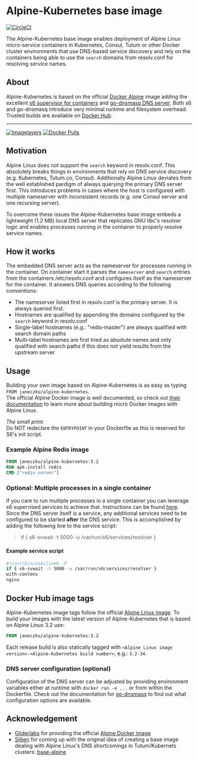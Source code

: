 
# Alpine-Kubernetes base image

[![CircleCI](https://img.shields.io/circleci/project/janeczku/docker-alpine-kubernetes.svg?style=flat-square)](https://circleci.com/gh/janeczku/docker-alpine-kubernetes)

The Alpine-Kubernetes base image enables deployment of Alpine Linux micro-service containers in Kubernetes, Consul, Tutum or other Docker cluster environments that use DNS-based service discovery and rely on the containers being able to use the `search` domains from resolv.conf for resolving service names.

## About

Alpine-Kubernetes is based on the official [Docker Alpine](https://hub.docker.com/_/alpine/) image adding the excellent [s6 supervisor for containers](https://github.com/just-containers/s6-overlay) and [go-dnsmasq DNS server](https://github.com/janeczku/go-dnsmasq). Both s6 and go-dnsmasq introduce very minimal runtime and filesystem overhead.    
Trusted builds are available on [Docker Hub](https://hub.docker.com/r/janeczku/alpine-kubernetes/).

-------

[![Imagelayers](https://badge.imagelayers.io/janeczku/alpine-kubernetes:latest.svg)](https://imagelayers.io/?images=janeczku/alpine-kubernetes:latest 'Get your own badge on imagelayers.io') 
[![Docker Pulls](https://img.shields.io/docker/pulls/janeczku/alpine-kubernetes.svg?style=flat-square)](https://hub.docker.com/r/janeczku/alpine-kubernetes/)

## Motivation
Alpine Linux does not support the `search` keyword in resolv.conf. This absolutely breaks things in environments that rely on DNS service discovery (e.g. Kubernetes, Tutum.co, Consul).
Additionally Alpine Linux deviates from the well established pardigm of always querying the primary DNS server first. This introduces problems in cases where the host is configured with multiple nameserver with inconsistent records (e.g. one Consul server and one recursing server).
    
To overcome these issues the Alpine-Kubernetes base image embeds a lightweight (1.2 MB) local DNS server that replicates GNU libc's resolver logic and enables processes running in the container to properly resolve service names.

## How it works
The embedded DNS server acts as the nameserver for processes running in the container. On container start it parses the `nameserver` and `search` entries from the containers /etc/resolv.conf and configures itself as the nameserver for the container. It answers DNS queries according to the following conventions:
* The nameserver listed first in resolv.conf is the primary server. It is always queried first.
* Hostnames are qualified by appending the domains configured by the `search` keyword in resolv.conf
* Single-label hostnames (e.g.: "redis-master") are always qualified with search domain paths
* Multi-label hostnames are first tried as absolute names and only qualified with search paths if this does not yield results from the upstream server

## Usage

Building your own image based on Alpine-Kubernetes is as easy as typing    
`FROM janeczku/alpine-kubernetes`.    
The official Alpine Docker image is well documented, so check out [their documentation](http://gliderlabs.viewdocs.io/docker-alpine) to learn more about building micro Docker images with Alpine Linux.

*The small print:*    
Do NOT redeclare the `ENTRYPOINT` in your Dockerfile as this is reserved for S6's init script.

### Example Alpine Redis image

```Dockerfile
FROM janeczku/alpine-kubernetes:3.2
RUN apk-install redis
CMD ["redis-server"]
```

### Optional: Multiple processes in a single container

If you care to run multiple processes in a single container you can leverage s6 supervised services to achieve that. Instructions can be found [here](https://github.com/just-containers/s6-overlay#writing-a-service-script). Since the DNS server itself is a service, any additional services need to be configured to be started **after** the DNS service. This is accomplished by adding the following line to the service script:

> if { s6-svwait -t 5000 -u /var/run/s6/services/resolver }

#### Example service script

```BASH
#!/usr/bin/execlineb -P
if { s6-svwait -t 5000 -u /var/run/s6/services/resolver }
with-contenv
nginx
```

## Docker Hub image tags

Alpine-Kubernetes image tags follow the official [Alpine Linux image](https://hub.docker.com/_/alpine/).
To build your images with the latest version of Alpine-Kubernetes that is based on Alpine Linux 3.2 use: 

```Dockerfile
FROM janeczku/alpine-kubernetes:3.2
```

Each release build is also statically tagged with `<Alpine Linux image version>-<Alpine-Kubernetes build number>`, e.g.: `3.2-34`.
 
### DNS server configuration (optional)
Configuration of the DNS server can be adjusted by providing environment variables either at runtime with `docker run -e ...` or from within the Dockerfile.
Check out the documentation for [go-dnsmasq](https://github.com/janeczku/go-dnsmasq) to find out what configuration options are available.

## Acknowledgement

* [Gliderlabs](http://gliderlabs.com/) for providing the official [Alpine Docker image](https://hub.docker.com/_/alpine/)
* [Sillien](http://gliderlabs.com/) for coming up with the original idea of creating a base image dealing with Alpine Linux's DNS shortcomings in Tutum/Kubernets clusters: [base-alpine](https://github.com/sillelien/base-alpine/)

